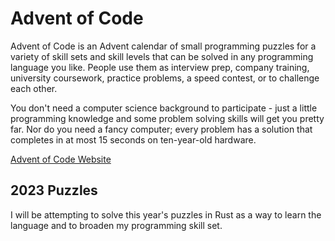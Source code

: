 Advent of Code
==============
Advent of Code is an Advent calendar of small programming puzzles for a variety of skill sets and
skill levels that can be solved in any programming language you like. People use them as interview
prep, company training, university coursework, practice problems, a speed contest, or to challenge
each other.

You don't need a computer science background to participate - just a little programming knowledge
and some problem solving skills will get you pretty far. Nor do you need a fancy computer; every
problem has a solution that completes in at most 15 seconds on ten-year-old hardware.

[Advent of Code Website](https://adventofcode.com)

2023 Puzzles
------------
I will be attempting to solve this year's puzzles in Rust as a way to learn the language and to
broaden my programming skill set.